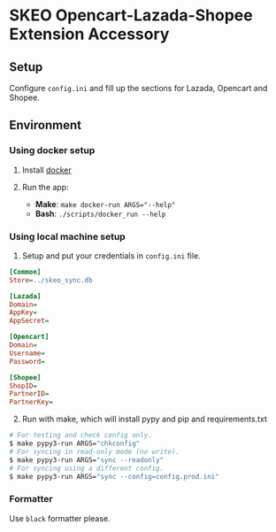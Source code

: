 # SKEO Opencart-Lazada-Shopee Extension Accessory

## Setup

Configure `config.ini` and fill up the sections for Lazada, Opencart and Shopee.

## Environment

### Using docker setup

1. Install [docker](docs.docker.com/get-docker)

2. Run the app:

   - **Make**: `make docker-run ARGS="--help"`
   - **Bash**: `./scripts/docker_run --help`

### Using local machine setup

1. Setup and put your credentials in `config.ini` file.

```ini
[Common]
Store=../skeo_sync.db

[Lazada]
Domain=
AppKey=
AppSecret=

[Opencart]
Domain=
Username=
Password=

[Shopee]
ShopID=
PartnerID=
PartnerKey=
```

2. Run with make, which will install pypy and pip and requirements.txt

```sh
# For testing and check config only.
$ make pypy3-run ARGS="chkconfig"
# For syncing in read-only mode (no write).
$ make pypy3-run ARGS="sync --readonly"
# For syncing using a different config.
$ make pypy3-run ARGS="sync --config=config.prod.ini"
```

### Formatter

Use `black` formatter please.
